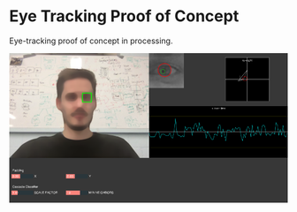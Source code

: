 # Eye Tracking Proof of Concept
Eye-tracking proof of concept in processing.

![eyetrackingpoc](readme/screenshot_small.png)